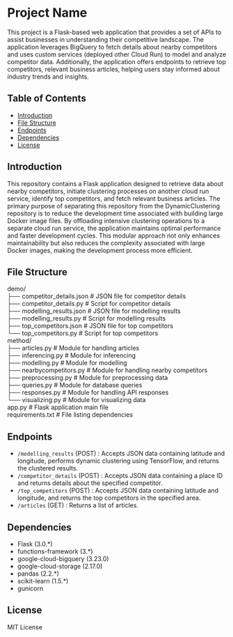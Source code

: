 # Project Name

This project is a Flask-based web application that provides a set of APIs to assist businesses in understanding their competitive landscape. The application leverages BigQuery to fetch details about nearby competitors and uses custom services (deployed other Cloud Run) to model and analyze competitor data. Additionally, the application offers endpoints to retrieve top competitors, relevant business articles, helping users stay informed about industry trends and insights.

## Table of Contents

- [Introduction](#introduction)
- [File Structure](#file-structure)
- [Endpoints](#endpoints)
- [Dependencies](#dependencies)
- [License](#license)

## Introduction

This repository contains a Flask application designed to retrieve data about nearby competitors, initiate clustering processes on another cloud run service, identify top competitors, and fetch relevant business articles. The primary purpose of separating this repository from the DynamicClustering repository is to reduce the development time associated with building large Docker image files. By offloading intensive clustering operations to a separate cloud run service, the application maintains optimal performance and faster development cycles. This modular approach not only enhances maintainability but also reduces the complexity associated with large Docker images, making the development process more efficient.

## File Structure

demo/ <br>
├── competitor_details.json # JSON file for competitor details <br>
├── competitor_details.py # Script for competitor details <br>
├── modelling_results.json # JSON file for modelling results <br>
├── modelling_results.py # Script for modelling results <br>
├── top_competitors.json # JSON file for top competitors <br>
└── top_competitors.py # Script for top competitors <br>
method/ <br>
├── articles.py # Module for handling articles <br>
├── inferencing.py # Module for inferencing <br>
├── modelling.py # Module for modelling <br>
├── nearbycompetitors.py # Module for handling nearby competitors <br>
├── preprocessing.py # Module for preprocessing data <br>
├── queries.py # Module for database queries <br>
├── responses.py # Module for handling API responses <br>
└── visualizing.py # Module for visualizing data <br>
app.py # Flask application main file <br>
requirements.txt # File listing dependencies <br>

## Endpoints

- `/modelling_results` (POST) : Accepts JSON data containing latitude and longitude, performs dynamic clustering using TensorFlow, and returns the clustered results.
- `/competitor_details` (POST) : Accepts JSON data containing a place ID and returns details about the specified competitor.
- `/top_competitors` (POST) : Accepts JSON data containing latitude and longitude, and returns the top competitors in the specified area.
- `/articles` (GET) : Returns a list of articles.

## Dependencies

- Flask (3.0.\*)
- functions-framework (3.\*)
- google-cloud-bigquery (3.23.0)
- google-cloud-storage (2.17.0)
- pandas (2.2.\*)
- scikit-learn (1.5.\*)
- gunicorn

## License

MIT License
